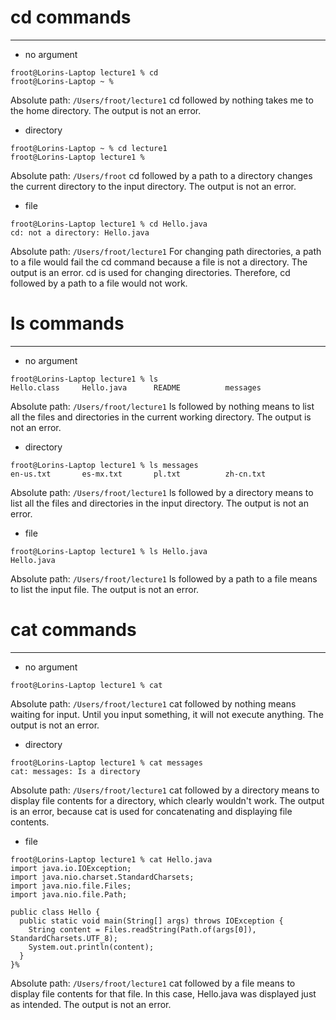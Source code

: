 # cd commands
---
* no argument
```
froot@Lorins-Laptop lecture1 % cd
froot@Lorins-Laptop ~ % 
```
Absolute path: `/Users/froot/lecture1`
cd followed by nothing takes me to the home directory.
The output is not an error.
* directory
```
froot@Lorins-Laptop ~ % cd lecture1
froot@Lorins-Laptop lecture1 % 
```
Absolute path: `/Users/froot`
cd followed by a path to a directory changes the current directory to the input directory.
The output is not an error.
* file
```
froot@Lorins-Laptop lecture1 % cd Hello.java
cd: not a directory: Hello.java
```
Absolute path: `/Users/froot/lecture1`
For changing path directories, a path to a file would fail the cd command because a file is not a directory.
The output is an error. cd is used for changing directories. Therefore, cd followed by a path to a file would not work.

# ls commands
---
* no argument
```
froot@Lorins-Laptop lecture1 % ls
Hello.class     Hello.java      README          messages
```
Absolute path: `/Users/froot/lecture1`
ls followed by nothing means to list all the files and directories in the current working directory.
The output is not an error.
* directory
```
froot@Lorins-Laptop lecture1 % ls messages
en-us.txt       es-mx.txt       pl.txt          zh-cn.txt
```
Absolute path: `/Users/froot/lecture1`
ls followed by a directory means to list all the files and directories in the input directory.
The output is not an error.
* file
```
froot@Lorins-Laptop lecture1 % ls Hello.java
Hello.java
```
Absolute path: `/Users/froot/lecture1`
ls followed by a path to a file means to list the input file.
The output is not an error.

# cat commands
---
* no argument
```
froot@Lorins-Laptop lecture1 % cat

```
Absolute path: `/Users/froot/lecture1`
cat followed by nothing means waiting for input. Until you input something, it will not execute anything.
The output is not an error.
* directory
```
froot@Lorins-Laptop lecture1 % cat messages
cat: messages: Is a directory
```
Absolute path: `/Users/froot/lecture1`
cat followed by a directory means to display file contents for a directory, which clearly wouldn't work.
The output is an error, because cat is used for concatenating and displaying file contents.
* file
```
froot@Lorins-Laptop lecture1 % cat Hello.java
import java.io.IOException;
import java.nio.charset.StandardCharsets;
import java.nio.file.Files;
import java.nio.file.Path;

public class Hello {
  public static void main(String[] args) throws IOException {
    String content = Files.readString(Path.of(args[0]), StandardCharsets.UTF_8);    
    System.out.println(content);
  }
}%
```
Absolute path: `/Users/froot/lecture1`
cat followed by a file means to display file contents for that file. In this case, Hello.java was displayed just as intended.
The output is not an error.
